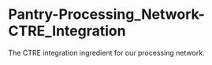 # Pantry-Processing_Network-CTRE_Integration
The CTRE integration ingredient for our processing network.
